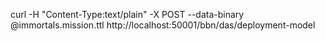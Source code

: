 

curl -H "Content-Type:text/plain" -X POST --data-binary @immortals.mission.ttl http://localhost:50001/bbn/das/deployment-model
